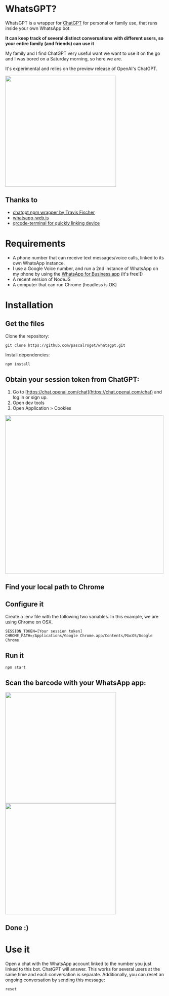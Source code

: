 # WhatsGPT?

WhatsGPT is a wrapper for [ChatGPT](https://openai.com/blog/chatgpt/) for personal or family use, that runs inside your own WhatsApp bot.

**It can keep track of several distinct conversations with different users, so your entire family (and friends) can use it**

My family and I find ChatGPT very useful want we want to use it on the go and I was bored on a Saturday morning, so here we are.

It's experimental and relies on the preview release of OpenAI's ChatGPT.

<img width="350" src="https://user-images.githubusercontent.com/18585190/206880862-7bdb74d1-728e-4177-a5c1-e7e7243777b6.jpg" />

## Thanks to

- [chatgpt npm wrapper by Travis Fischer](https://github.com/transitive-bullshit/chatgpt-api)
- [whatsapp-web.js](https://wwebjs.dev/guide/)
- [qrcode-terminal for quickly linking device](https://www.npmjs.com/package/qrcode-terminal)

# Requirements

- A phone number that can receive text messages/voice calls, linked to its own WhatsApp instance.
- I use a Google Voice number, and run a 2nd instance of WhatsApp on my phone by using the [WhatsApp for Business app](https://business.whatsapp.com/) (it's free!])
- A recent version of NodeJS
- A computer that can run Chrome (headless is OK)

# Installation

## Get the files

Clone the repository:

```console
git clone https://github.com/pascalroget/whatsgpt.git
```

Install dependencies:

```console
npm install
```

## Obtain your session token from ChatGPT:

1. Go to [https://chat.openai.com/chat](https://chat.openai.com/chat) and log in or sign up.
2. Open dev tools
3. Open Application > Cookies

<img src="https://raw.githubusercontent.com/transitive-bullshit/chatgpt-api/HEAD/media/session-token.png" width="500" />

## Find your local path to Chrome

## Configure it

Create a .env file with the following two variables. In this example, we are using Chrome on OSX.

```console
SESSION_TOKEN=[Your session token]
CHROME_PATH=/Applications/Google Chrome.app/Contents/MacOS/Google Chrome
```

## Run it

```console
npm start
```

## Scan the barcode with your WhatsApp app:

<img width="350" src="https://user-images.githubusercontent.com/18585190/206880813-622c104f-d938-45d2-944d-9e0a7abeedab.jpg" />

<img width="350" src="https://user-images.githubusercontent.com/18585190/206880812-52a6b414-377c-437e-a9ea-52df39795f6b.jpg" />

## Done :)

# Use it

Open a chat with the WhatsApp account linked to the number you just linked to this bot. ChatGPT will answer. This works for several users at the same time and each conversation is separate.
Additionally, you can reset an ongoing conversation by sending this message:

```console
reset
```
